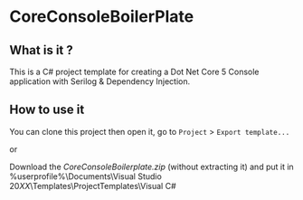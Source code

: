 # CoreConsoleBoilerPlate

## What is it ?
This is a C# project template for creating a Dot Net Core 5 Console application with Serilog & Dependency Injection.

## How to use it
You can clone this project then open it, go to `Project` > `Export template...`

or

Download the *CoreConsoleBoilerplate.zip* (without extracting it) and put it in %userprofile%\Documents\Visual Studio 20*XX*\Templates\ProjectTemplates\Visual C#
